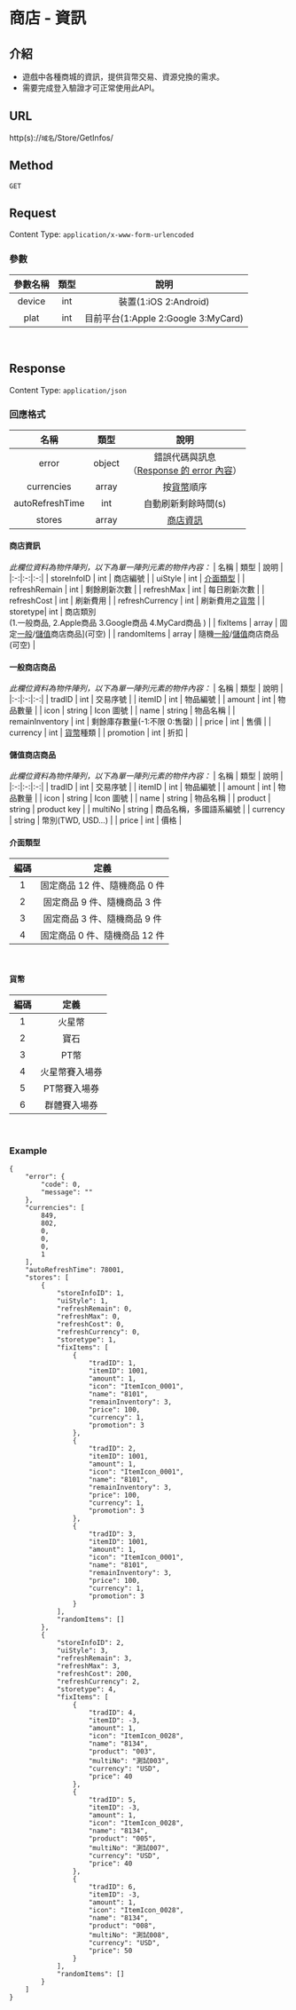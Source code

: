 # 商店 - 資訊

## 介紹

- 遊戲中各種商城的資訊，提供貨幣交易、資源兌換的需求。
- 需要完成登入驗證才可正常使用此API。

## URL

http(s)://`域名`/Store/GetInfos/

## Method

`GET`

## Request

Content Type: `application/x-www-form-urlencoded`

### 參數

| 參數名稱 | 類型 | 說明 |
|:-:|:-:|:-:|
| device | int | 裝置(1:iOS 2:Android) |
| plat | int | 目前平台(1:Apple 2:Google 3:MyCard) |
<br>

## Response

Content Type: `application/json`

### 回應格式

| 名稱 | 類型 | 說明 |
|:-:|:-:|:-:|
| error | object | 錯誤代碼與訊息<br>（[Response 的 error 內容](../response.md#error)） |
| currencies | array | 按[貨幣](#Currency)順序 |
| autoRefreshTime | int | 自動刷新剩餘時間(s) |
| stores | array | [商店資訊](#storeData) |


#### <span id="storeData">商店資訊</span>
_此欄位資料為物件陣列，以下為單一陣列元素的物件內容：_
| 名稱 | 類型 | 說明 |
|:-:|:-:|:-:|
| storeInfoID | int | 商店編號 |
| uiStyle | int | [介面類型](#UIStyle) |
| refreshRemain | int | 剩餘刷新次數 |
| refreshMax | int | 每日刷新次數 |
| refreshCost | int | 刷新費用 |
| refreshCurrency | int | 刷新費用之[貨幣](#Currency) |
| storetype| int | 商店類別<Br>(1.一般商品, 2.Apple商品 3.Google商品 4.MyCard商品 ) |
| fixItems | array | 固定[一般](#counters)/[儲值](#purchase)商店商品](可空) |
| randomItems | array | 隨機[一般](#counters)/[儲值](#purchase)商店商品(可空) |
<br>

#### <span id="counters">一般商店商品</span>
_此欄位資料為物件陣列，以下為單一陣列元素的物件內容：_
| 名稱 | 類型 | 說明 |
|:-:|:-:|:-:|
| tradID | int | 交易序號 |
| itemID | int | 物品編號 |
| amount | int | 物品數量 |
| icon | string | Icon 圖號 |
| name | string | 物品名稱 |
| remainInventory | int | 剩餘庫存數量(-1:不限 0:售罄) |
| price | int | 售價 |
| currency | int | [貨幣](#Currency)種類 |
| promotion | int | 折扣 |
<br>

#### <span id="purchase">儲值商店商品</span>
_此欄位資料為物件陣列，以下為單一陣列元素的物件內容：_
| 名稱 | 類型 | 說明 |
|:-:|:-:|:-:|
| tradID | int | 交易序號 |
| itemID | int | 物品編號 |
| amount | int | 物品數量 |
| icon | string | Icon 圖號 |
| name | string | 物品名稱 |
| product | string | product key |
| multiNo | string | 商品名稱，多國語系編號 |
| currency | string | 幣別(TWD, USD...) |
| price | int | 價格 |
<br>
#### <span id="UIStyle">介面類型</span>
| 編碼 | 定義 |
|:-:|:-:|
| 1 | 固定商品 12 件、隨機商品 0 件 |
| 2 | 固定商品 9 件、隨機商品 3 件 |
| 3 | 固定商品 3 件、隨機商品 9 件 |
| 4 | 固定商品 0 件、隨機商品 12 件 |
<br>

#### <span id="Currency">貨幣</span>
| 編碼 | 定義 |
|:-:|:-:|
| 1 | 火星幣 |
| 2 | 寶石 |
| 3 | PT幣 |
| 4 | 火星幣賽入場券 |
| 5 | PT幣賽入場券 |
| 6 | 群體賽入場券 |
<br>

### Example

    {
        "error": {
            "code": 0,
            "message": ""
        },
        "currencies": [
            849,
            802,
            0,
            0,
            0,
            1
        ],
        "autoRefreshTime": 78001,
        "stores": [
            {
                "storeInfoID": 1,
                "uiStyle": 1,
                "refreshRemain": 0,
                "refreshMax": 0,
                "refreshCost": 0,
                "refreshCurrency": 0,
                "storetype": 1,
                "fixItems": [
                    {
                        "tradID": 1,
                        "itemID": 1001,
                        "amount": 1,
                        "icon": "ItemIcon_0001",
                        "name": "8101",
                        "remainInventory": 3,
                        "price": 100,
                        "currency": 1,
                        "promotion": 3
                    },
                    {
                        "tradID": 2,
                        "itemID": 1001,
                        "amount": 1,
                        "icon": "ItemIcon_0001",
                        "name": "8101",
                        "remainInventory": 3,
                        "price": 100,
                        "currency": 1,
                        "promotion": 3
                    },
                    {
                        "tradID": 3,
                        "itemID": 1001,
                        "amount": 1,
                        "icon": "ItemIcon_0001",
                        "name": "8101",
                        "remainInventory": 3,
                        "price": 100,
                        "currency": 1,
                        "promotion": 3
                    }
                ],
                "randomItems": []
            },
            {
                "storeInfoID": 2,
                "uiStyle": 3,
                "refreshRemain": 3,
                "refreshMax": 3,
                "refreshCost": 200,
                "refreshCurrency": 2,
                "storetype": 4,
                "fixItems": [
                    {
                        "tradID": 4,
                        "itemID": -3,
                        "amount": 1,
                        "icon": "ItemIcon_0028",
                        "name": "8134",
                        "product": "003",
                        "multiNo": "測試003",
                        "currency": "USD",
                        "price": 40
                    },
                    {
                        "tradID": 5,
                        "itemID": -3,
                        "amount": 1,
                        "icon": "ItemIcon_0028",
                        "name": "8134",
                        "product": "005",
                        "multiNo": "測試007",
                        "currency": "USD",
                        "price": 40
                    },
                    {
                        "tradID": 6,
                        "itemID": -3,
                        "amount": 1,
                        "icon": "ItemIcon_0028",
                        "name": "8134",
                        "product": "008",
                        "multiNo": "測試008",
                        "currency": "USD",
                        "price": 50
                    }
                ],
                "randomItems": []
            }
        ]
    }